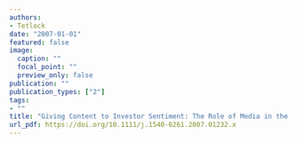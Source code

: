 ```yaml
---
authors:
- Tetlock
date: "2007-01-01"
featured: false
image:
  caption: ""
  focal_point: ""
  preview_only: false
publication: ""
publication_types: ["2"]
tags:
- ""
title: "Giving Content to Investor Sentiment: The Role of Media in the Stock Market"
url_pdf: https://doi.org/10.1111/j.1540-6261.2007.01232.x
---
```

